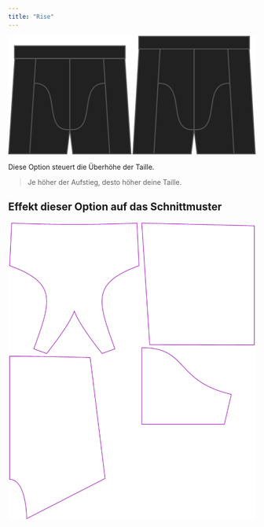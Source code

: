 ```yaml
---
title: "Rise"
---
```


![Die Aufstiegsoption auf Bruce](./rise.svg)

Diese Option steuert die Überhöhe der Taille.

> Je höher der Aufstieg, desto höher deine Taille.

## Effekt dieser Option auf das Schnittmuster

![Dieses Bild zeigt den Effekt dieser Option, indem es mehrere Varianten überlagert, die einen anderen Wert für diese Option haben](bruce_rise_sample.svg "Effekt dieser Option auf das Schnittmuster")
